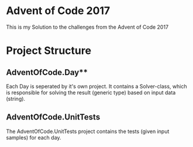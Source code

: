 # Advent of Code 2017 
This is my Solution to the challenges from the Advent of Code 2017

# Project Structure
## AdventOfCode.Day**
Each Day is seperated by it's own project. It contains a Solver-class, which is responsible for solving the result (generic type) based on input data (string).

## AdventOfCode.UnitTests
The AdventOfCode.UnitTests project contains the tests (given input samples) for each day. 
